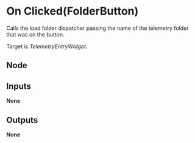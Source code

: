 # On Clicked(FolderButton)
Calls the load folder dispatcher passing the name of the telemetry folder that was on the
button.  

Target is *TelemetryEntryWidget*.  

## Node

## Inputs
**None**

## Outputs
**None**
